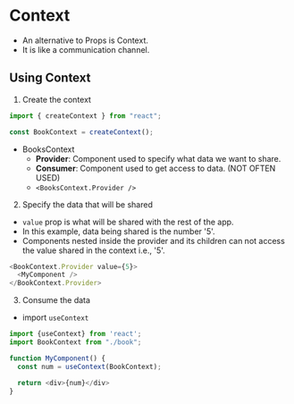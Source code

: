# Context

- An alternative to Props is Context.
- It is like a communication channel.

## Using Context

1. Create the context

```js
import { createContext } from "react";

const BookContext = createContext();
```

- BooksContext
  - **Provider**: Component used to specify what data we want to share.
  - **Consumer**: Component used to get access to data. (NOT OFTEN USED)
  - `<BooksContext.Provider />`

2. Specify the data that will be shared

- `value` prop is what will be shared with the rest of the app.
- In this example, data being shared is the number '5'.
- Components nested inside the provider and its children can not access the value shared in the context i.e., '5'.

```js
<BookContext.Provider value={5}>
  <MyComponent />
</BookContext.Provider>
```

3. Consume the data

- import `useContext`

```js
import {useContext} from 'react';
import BookContext from "./book";

function MyComponent() {
  const num = useContext(BookContext);

  return <div>{num}</div>
}
```